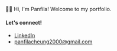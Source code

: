 👋🏻 Hi, I'm Panfila! Welcome to my portfolio.

#### Let's connect! 
- [LinkedIn](www.linkedin.com/in/panfila-cheung) 
- panfilacheung2000@gmail.com


